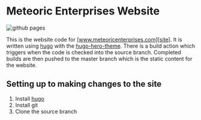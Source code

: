 # Meteoric Enterprises Website

![github pages](https://github.com/meteoricenterprises/meteoricenterprises.github.io/workflows/github%20pages/badge.svg)

This is the website code for [www.meteoricenterprises.com][site]. It is written using [hugo] with the [hugo-hero-theme][theme]. There is a build action which triggers when the code is checked into the source branch. Completed builds are then pushed to the master branch which is the static content for the website. 

## Setting up to making changes to the site

1. Install [hugo]
1. Install git
1. Clone the source branch

[site]: http://www.meteoricenterprises.com
[hugo]: https://gohugo.io/
[theme]: https://github.com/jugglerx/hugo-hero-theme
